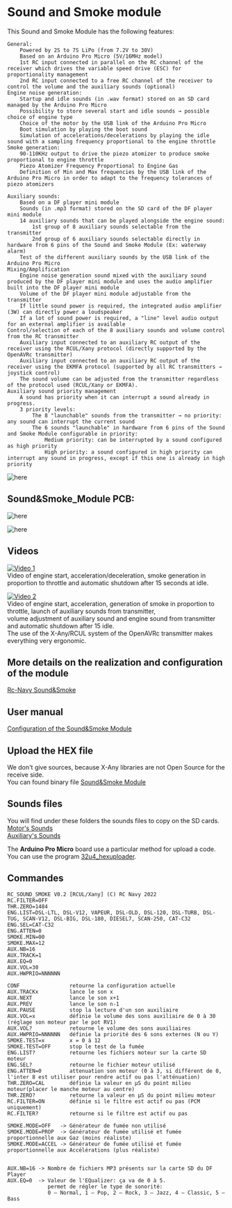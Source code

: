 # Sound and Smoke module

This Sound and Smoke Module has the following features:

    General:
        Powered by 2S to 7S LiPo (from 7.2V to 30V)
        Based on an Arduino Pro Micro (5V/16MHz model)
        1st RC input connected in parallel on the RC channel of the receiver which drives the variable speed drive (ESC) for proportionality management
        2nd RC input connected to a free RC channel of the receiver to control the volume and the auxiliary sounds (optional)
    Engine noise generation:
        Startup and idle sounds (in .wav format) stored on an SD card managed by the Arduino Pro Micro
        Possibility to store several start and idle sounds → possible choice of engine type
        Choice of the motor by the USB link of the Arduino Pro Micro
        Boot simulation by playing the boot sound
        Simulation of accelerations/decelerations by playing the idle sound with a sampling frequency proportional to the engine throttle
    Smoke generation:
        90-110KHz output to drive the piezo atomizer to produce smoke proportional to engine throttle
        Piezo Atomizer Frequency Proportional to Engine Gas
        Definition of Min and Max frequencies by the USB link of the Arduino Pro Micro in order to adapt to the frequency tolerances of piezo atomizers

    Auxiliary sounds:
        Based on a DF player mini module
        Sounds (in .mp3 format) stored on the SD card of the DF player mini module
        14 auxiliary sounds that can be played alongside the engine sound:
            1st group of 8 auxiliary sounds selectable from the transmitter
            2nd group of 6 auxiliary sounds selectable directly in hardware from 6 pins of the Sound and Smoke Module (Ex: waterway alarm)
        Test of the different auxiliary sounds by the USB link of the Arduino Pro Micro
    Mixing/Amplification
        Engine noise generation sound mixed with the auxiliary sound produced by the DF player mini module and uses the audio amplifier built into the DF player mini module
        Volume of the DF player mini module adjustable from the transmitter
        If little sound power is required, the integrated audio amplifier (3W) can directly power a loudspeaker
        If a lot of sound power is required, a "line" level audio output for an external amplifier is available
    Control/selection of each of the 8 auxiliary sounds and volume control from the RC transmitter
        Auxiliary input connected to an auxiliary RC output of the receiver using the RCUL/Xany protocol (directly supported by the OpenAVRc transmitter)
        Auxiliary input connected to an auxiliary RC output of the receiver using the EKMFA protocol (supported by all RC transmitters → joystick control)
        The sound volume can be adjusted from the transmitter regardless of the protocol used (RCUL/Xany or EKMFA).
    Auxiliary sound priority management
        A sound has priority when it can interrupt a sound already in progress.
        3 priority levels:
            The 8 "launchable" sounds from the transmitter → no priority: any sound can interrupt the current sound
            The 6 sounds "launchable" in hardware from 6 pins of the Sound and Smoke Module configurable in priority:
                Medium priority: can be interrupted by a sound configured as high priority
                High priority: a sound configured in high priority can interrupt any sound in progress, except if this one is already in high priority
![here](https://github.com/Ingwie/OpenAVRc_Hw/blob/V3/Sound%26SmokeModule/Sound%26Smoke_Module.jpg)

## Sound&Smoke_Module PCB:
![here](https://github.com/Ingwie/OpenAVRc_Hw/blob/V3/Sound%26SmokeModule/S%26SM1.png)  

![here](https://github.com/Ingwie/OpenAVRc_Hw/blob/V3/Sound%26SmokeModule/S%26SM2.png)  

## Videos
[![Video 1](https://img.youtube.com/vi/RUjrtYIM5t8/0.jpg)](https://www.youtube.com/watch?v=RUjrtYIM5t8 "Video 1")  
Video of engine start, acceleration/deceleration, smoke generation in proportion to throttle and automatic shutdown after 15 seconds at idle.

[![Video 2](https://img.youtube.com/vi/LdH3JfI2tWg/0.jpg)](https://www.youtube.com/watch?v=LdH3JfI2tWg "Video 2")  
Video of engine start, acceleration, generation of smoke in proportion to throttle, launch of auxiliary sounds from transmitter,  
volume adjustment of auxiliary sound and engine sound from transmitter and automatic shutdown after 15 idle.  
The use of the X-Any/RCUL system of the OpenAVRc transmitter makes everything very ergonomic.

## More details on the realization and configuration of the module
[Rc-Navy Sound&Smoke](http://p.loussouarn.free.fr/projet/Sound&SmokeModule/Sound&SmokeModule.html)

## User manual
[Configuration of the Sound&Smoke Module](https://github.com/Ingwie/OpenAVRc_Hw/blob/V3/Sound&Smoke_Module/Sound&Smoke_Module_Manuel_Utilisateur.pdf)

## Upload the HEX file
We don't give sources, because X-Any libraries are not Open Source for the receive side.   
You can found binary file [Sound&Smoke Module](https://github.com/Ingwie/OpenAVRc_Hw/tree/V3/Sound%26SmokeModule/Firmware_Sound%26Smoke_Module)  

## Sounds files 
You will find under these folders the sounds files to copy on the SD cards.  
[Motor's Sounds](https://github.com/Ingwie/OpenAVRc_Hw/tree/V3/Sound%26SmokeModule/Firmware_Sound%26Smoke_Module/SD_Arduino_Pro_Micro)  
[Auxiliary's Sounds](https://github.com/Ingwie/OpenAVRc_Hw/tree/V3/Sound%26SmokeModule/Firmware_Sound%26Smoke_Module/SD_DF_Player_mini)  

The **Arduino Pro Micro** board use a particular method for upload a code.  
You can use the program [32u4_hexuploader](https://github.com/uriba107/32u4_hexuploader).

 

## Commandes
```  
RC_SOUND_SMOKE V0.2 [RCUL/Xany] (C) RC Navy 2022  
RC.FILTER=OFF  
THR.ZERO=1484  
ENG.LIST=DSL-LTL, DSL-V12, VAPEUR, DSL-OLD, DSL-120, DSL-TURB, DSL-TUG, SCAN-V12, DSL-BIG, DSL-180, DIESEL7, SCAN-250, CAT-C32  
ENG.SEL=CAT-C32  
ENG.ATTEN=0  
SMOKE.MIN=00  
SMOKE.MAX=12  
AUX.NB=16  
AUX.TRACK=1  
AUX.EQ=0  
AUX.VOL=30  
AUX.HWPRIO=NNNNNN  

CONF				retourne la configuration actuelle  
AUX.TRACKx			lance le son x  
AUX.NEXT			lance le son x+1  
AUX.PREV			lance le son n-1  
AUX.PAUSE			stop la lecture d'un son auxiliaire  
AUX.VOL=x			définie le volume des sons auxiliaire de 0 à 30 (réglage son moteur par le pot RV1)  
AUX.VOL?			retourne le volume des sons auxiliaires  
AUX.HWPRIO=NNNNNN	définie la priorité des 6 sons externes (N ou Y)  
SMOKE.TEST=x		x = 0 à 12  
SMOKE.TEST=OFF		stop le test de la fumée  
ENG.LIST?			retourne les fichiers moteur sur la carte SD moteur  
ENG.SEL?			retourne le fichier moteur utilisé  
ENG.ATTEN=0			attenuation son moteur (0 à 3, si différent de 0,  l'inter 8 est utiliser pour rendre actif ou pas l'atténuation)  
THR.ZERO=CAL		définie la valeur en µS du point milieu moteur(placer le manche moteur au centre)  
THR.ZERO?			retourne la valeur en µS du point milieu moteur  
RC.FILTER=ON		définie si le filtre est actif ou pas (PCM uniquement)  
RC.FILTER?			retourne si le filtre est actif ou pas  

SMOKE.MODE=OFF   -> Générateur de fumée non utilisé  
SMOKE.MODE=PROP  -> Générateur de fumée utilisé et fumée proportionnelle aux Gaz (moins réaliste)  
SMOKE.MODE=ACCEL -> Générateur de fumée utilisé et fumée proportionnelle aux Accélérations (plus réaliste)  


AUX.NB=16 -> Nombre de fichiers MP3 présents sur la carte SD du DF Player  
AUX.EQ=0  -> Valeur de l'EQualizer: ça va de 0 à 5.  
			 permet de régler le type de sonorité:  
			 0 – Normal, 1 – Pop, 2 – Rock, 3 – Jazz, 4 – Classic, 5 – Bass  
```  

